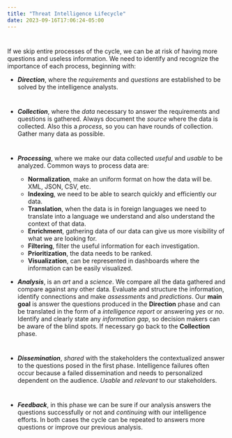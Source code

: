 ```yaml
---
title: "Threat Intelligence Lifecycle"
date: 2023-09-16T17:06:24-05:00
---
```

# 
If we skip entire processes of the cycle, we can be at risk of having more questions and useless information. We need to identify and recognize the importance of each process, beginning with:

- ***Direction***, where the _requirements_ and _questions_ are established to be solved by the intelligence analysts.
# 
- ***Collection***, where the _data_ necessary to answer the requirements and questions is gathered. Always document the _source_ where the data is collected. Also this a _process_, so you can have rounds of collection. Gather many data as possible.
# 
- ***Processing***, where we make our data collected _useful_ and _usable_ to be analyzed. Common ways to process data are:
	- **Normalization**, make an uniform format on how the data will be. XML, JSON, CSV, etc.
	- **Indexing**, we need to be able to search quickly and efficiently our data.
	- **Translation**, when the data is in foreign languages we need to translate into a language we understand and also understand the context of that data.
	- **Enrichment**, gathering data of our data can give us more visibility of what we are looking for.
	- **Filtering**, filter the useful information for each investigation.
	- **Prioritization**, the data needs to be ranked.
	- **Visualization**, can be represented in dashboards where the information can be easily visualized.

- ***Analysis***, is an _art_ and a _science_. We compare all the data gathered and compare against any other data. Evaluate and structure the information, identify connections and make _assessments_ and _predictions_. Our **main goal** is answer the questions produced in the **Direction** phase and can be translated in the form of a _intelligence report_ or answering _yes_ or _no_. Identify and clearly state any _information gap_, so decision makers can be aware of the blind spots. If necessary go back to the **Collection** phase.
# 
- ***Dissemination***, _shared_ with the stakeholders the contextualized answer to the questions posed in the first phase. Intelligence failures often occur because a failed dissemination and needs to personalized dependent on the audience. _Usable_ and _relevant_ to our stakeholders.
# 
- ***Feedback***, in this phase we can be sure if our analysis answers the questions successfully or not and _continuing_ with our intelligence efforts. In both cases the cycle can be repeated to answers more questions or improve our previous analysis.
# 
